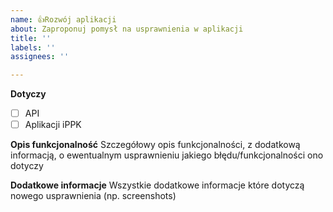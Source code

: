 ```yaml
---
name: 👍Rozwój aplikacji
about: Zaproponuj pomysł na usprawnienia w aplikacji
title: ''
labels: ''
assignees: ''

---
```

**Dotyczy**
- [ ] API
- [ ] Aplikacji iPPK

**Opis funkcjonalność**
Szczegółowy opis funkcjonalności, z dodatkową informacją, o ewentualnym usprawnieniu jakiego błędu/funkcjonalności ono dotyczy




**Dodatkowe informacje**
Wszystkie dodatkowe informacje które dotyczą nowego usprawnienia (np. screenshots)




